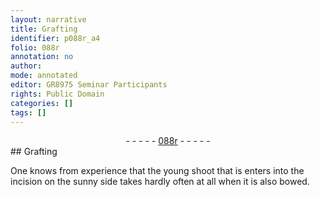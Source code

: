 ```yaml
---
layout: narrative
title: Grafting
identifier: p088r_a4
folio: 088r
annotation: no
author:
mode: annotated
editor: GR8975 Seminar Participants
rights: Public Domain
categories: []
tags: []
---
```


 <div class="folio" align="center">- - - - - <a href="http://gallica.bnf.fr/ark:/12148/btv1b10500001g/f181.image" target="_blank">088r</a> - - - - - </div> 
## Grafting

 
 One knows from experience that the young shoot that is enters into the incision on the sunny side takes hardly often at all when it is also bowed. 
 